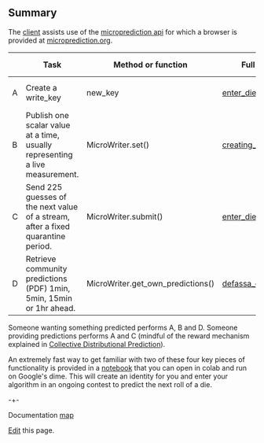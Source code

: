 
## Summary

The [client](https://github.com/microprediction/microprediction) assists 
use of the [microprediction api](http://api.microprediction.org/) for which 
a browser is provided at [microprediction.org](https://www.microprediction.org/).
 

|   | Task                                      | Method or function                | Full code example                                                                                                                                      | Video tutorial                                                                    |
|---|-------------------------------------------|-----------------------------------|--------------------------------------------------------------------------------------------------------------------------------------------------------|-----------------------------------------------------------------------------------|
| A | Create a write_key                        | new_key                           | [enter_die_contest_one_off.py](https://github.com/microprediction/microprediction/blob/master/submission_examples_die/enter_die_contest_one_off.py)    | [python-1: Your first submission](https://www.microprediction.com/python-1)       |
| B | Publish one scalar value at a time, usually representing a live measurement.   | MicroWriter.set()                 | [creating_a_stream.py](https://github.com/microprediction/microtutorial/blob/master/examples/creating_a_stream.py)                                     | [python-4: Creating a stream](https://www.microprediction.com/python-4)           |
| C | Send 225 guesses of the next value of a stream, after a fixed quarantine period. | MicroWriter.submit()              | [enter_die_contest_one_off.py](https://github.com/microprediction/microprediction/blob/master/submission_examples_die/enter_die_contest_one_off.py)    | [python-2: Creating your first crawler](https://www.microprediction.com/python-2) |
| D | Retrieve community predictions (PDF) 1min, 5min, 15min or 1hr ahead.            | MicroWriter.get_own_predictions() | [defassa_dog.py](https://github.com/microprediction/microprediction/blob/master/submission_examples_golf/defassa_dog.py)                               |  [colab example](https://github.com/microprediction/microprediction/blob/master/notebook_examples/get_and_show_submitted_predictions.ipynb)  |

Someone wanting something predicted performs A, B and D. Someone providing predictions performs A and C (mindful of the reward mechanism explained in [Collective Distributional Prediction](https://www.microprediction.com/blog/intro)).   

An extremely fast way to get familiar with two of these four key pieces of functionality is
provided in a [notebook](https://github.com/microprediction/microprediction/blob/master/submission_examples_die/first_submission.ipynb) that
you can open in colab and run on Google's dime. This will create an identity for you and enter
your algorithm in an ongoing contest to predict the next roll of a die. 


-+-

Documentation [map](https://microprediction.github.io/microprediction/map.html)

[Edit](https://github.com/microprediction/microprediction/blob/master/docs/publish.md) this page. 
